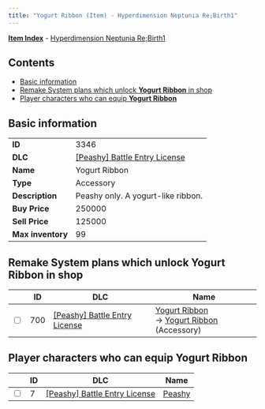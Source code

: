 ```yaml
---
title: "Yogurt Ribbon (Item) - Hyperdimension Neptunia Re;Birth1"
---
```


[**Item Index**](/neptunia/rb1/item/index.html) - [Hyperdimension Neptunia Re;Birth1](/neptunia/rb1)

## Contents

- [Basic information](#basic-information)
- [Remake System plans which unlock **Yogurt Ribbon** in shop](#remake-system-plans-which-unlock-yogurt-ribbon-in-shop)
- [Player characters who can equip **Yogurt Ribbon**](#player-characters-who-can-equip-yogurt-ribbon)

## Basic information

|   |   |
| -- | -- |
| **ID** | 3346 |
| **DLC** | [[Peashy] Battle Entry License](/neptunia/rb1/dlc/8-peashy.html) |
| **Name** | Yogurt Ribbon |
| **Type** | Accessory |
| **Description** | Peashy only. A yogurt-like ribbon. |
| **Buy Price** | 250000 |
| **Sell Price** | 125000 |
| **Max inventory** | 99 |

## Remake System plans which unlock **Yogurt Ribbon** in shop

|    | ID | DLC | Name |
| -- | -- | --- | ---- |
| <input type="checkbox" id="rb1-remake-8-700" class="trackbox" /> | 700 | [[Peashy] Battle Entry License](/neptunia/rb1/dlc/8-peashy.html) | [Yogurt Ribbon](/neptunia/rb1/remake/8-700-yogurt-ribbon.html)<br />→ [Yogurt Ribbon](/neptunia/rb1/item/8-3346-yogurt-ribbon.html) (Accessory) |

## Player characters who can equip **Yogurt Ribbon**

|    | ID | DLC | Name |
| -- | -- | --- | ---- |
| <input type="checkbox" id="rb1-player-8-7" class="trackbox" /> | 7 | [[Peashy] Battle Entry License](/neptunia/rb1/dlc/8-peashy.html) | [Peashy](/neptunia/rb1/player/8-7-peashy.html) |